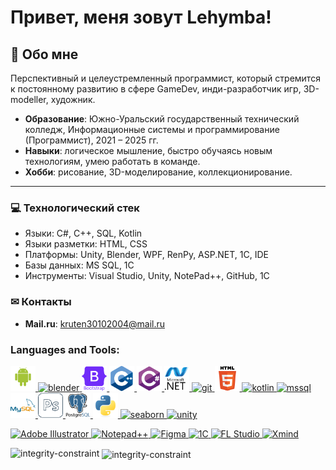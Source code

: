 # Привет, меня зовут Lehymba! 

## 📗 Обо мне

Перспективный и целеустремленный программист, который стремится к постоянному развитию в сфере GameDev, инди-разработчик игр, 3D-modeller, художник.

- **Образование**: Южно-Уральский государственный технический колледж, Информационные системы и программирование (Программист), 2021 – 2025 гг.
- **Навыки**: логическое мышление, быстро обучаясь новым технологиям, умею работать в команде.
- **Хобби**: рисование, 3D-моделирование, коллекционирование.


---

### 💻 Технологический стек

- Языки: C#, C++, SQL, Kotlin
- Языки разметки: HTML, CSS
- Платформы: Unity, Blender, WPF, RenPy, ASP.NET, 1C, IDE
- Базы данных: MS SQL, 1C
- Инструменты: Visual Studio, Unity, NotePad++, GitHub, 1C

### ✉ Контакты

- **Mail.ru**: kruten30102004@mail.ru


<h3 align="left">Languages and Tools:</h3>
<p background="white" align="left"> <a href="https://developer.android.com" target="_blank" rel="noreferrer"> <img src="https://raw.githubusercontent.com/devicons/devicon/master/icons/android/android-original-wordmark.svg" alt="android" width="40" height="40"/> </a> <a href="https://www.blender.org/" target="_blank" rel="noreferrer"> <img src="https://download.blender.org/branding/community/blender_community_badge_white.svg" alt="blender" width="40" height="40"/> </a> <a href="https://getbootstrap.com" target="_blank" rel="noreferrer"> <img src="https://raw.githubusercontent.com/devicons/devicon/master/icons/bootstrap/bootstrap-plain-wordmark.svg" alt="bootstrap" width="40" height="40"/> </a> <a href="https://www.w3schools.com/cpp/" target="_blank" rel="noreferrer"> <img src="https://raw.githubusercontent.com/devicons/devicon/master/icons/cplusplus/cplusplus-original.svg" alt="cplusplus" width="40" height="40"/> </a> <a href="https://www.w3schools.com/cs/" target="_blank" rel="noreferrer"> <img src="https://raw.githubusercontent.com/devicons/devicon/master/icons/csharp/csharp-original.svg" alt="csharp" width="40" height="40"/> </a> <a href="https://dotnet.microsoft.com/" target="_blank" rel="noreferrer"> <img src="https://raw.githubusercontent.com/devicons/devicon/master/icons/dot-net/dot-net-original-wordmark.svg" alt="dotnet" width="40" height="40"/> </a> <a href="https://git-scm.com/" target="_blank" rel="noreferrer"> <img src="https://www.vectorlogo.zone/logos/git-scm/git-scm-icon.svg" alt="git" width="40" height="40"/> </a> <a href="https://www.w3.org/html/" target="_blank" rel="noreferrer"> <img src="https://raw.githubusercontent.com/devicons/devicon/master/icons/html5/html5-original-wordmark.svg" alt="html5" width="40" height="40"/> </a> <a href="https://kotlinlang.org" target="_blank" rel="noreferrer"> <img src="https://www.vectorlogo.zone/logos/kotlinlang/kotlinlang-icon.svg" alt="kotlin" width="40" height="40"/> </a> <a href="https://www.microsoft.com/en-us/sql-server" target="_blank" rel="noreferrer"> <img src="https://www.svgrepo.com/show/303229/microsoft-sql-server-logo.svg" alt="mssql" width="40" height="40"/> </a> <a href="https://www.mysql.com/" target="_blank" rel="noreferrer"> <img src="https://raw.githubusercontent.com/devicons/devicon/master/icons/mysql/mysql-original-wordmark.svg" alt="mysql" width="40" height="40"/> </a> <a href="https://www.photoshop.com/en" target="_blank" rel="noreferrer"> <img src="https://raw.githubusercontent.com/devicons/devicon/master/icons/photoshop/photoshop-line.svg" alt="photoshop" width="40" height="40"/> </a> <a href="https://www.postgresql.org" target="_blank" rel="noreferrer"> <img src="https://raw.githubusercontent.com/devicons/devicon/master/icons/postgresql/postgresql-original-wordmark.svg" alt="postgresql" width="40" height="40"/> </a> <a href="https://www.python.org" target="_blank" rel="noreferrer"> <img src="https://raw.githubusercontent.com/devicons/devicon/master/icons/python/python-original.svg" alt="python" width="40" height="40"/> </a> <a href="https://seaborn.pydata.org/" target="_blank" rel="noreferrer"> <img src="https://seaborn.pydata.org/_images/logo-mark-lightbg.svg" alt="seaborn" width="40" height="40"/> </a> <a href="https://unity.com/" target="_blank" rel="noreferrer"> <img src="https://www.vectorlogo.zone/logos/unity3d/unity3d-icon.svg" alt="unity" width="40" height="40"/> </a> </p>
<!-- Adobe Illustrator -->
<a href="https://www.adobe.com/products/illustrator.html" target="_blank" rel="noreferrer"> 
  <img src="https://upload.wikimedia.org/wikipedia/commons/thumb/f/fb/Adobe_Illustrator_CC_icon.svg/2101px-Adobe_Illustrator_CC_icon.svg.png" alt="Adobe Illustrator" width="40" height="40"/> 
</a>

<!-- Notepad++ -->
<a href="https://notepad-plus-plus.org/" target="_blank" rel="noreferrer"> 
  <img src="https://upload.wikimedia.org/wikipedia/commons/0/0f/Notepad%2B%2B_Logo.png" alt="Notepad++" width="40" height="40"/> 
</a>

<!-- Figma -->
<a href="https://www.figma.com/" target="_blank" rel="noreferrer"> 
  <img src="https://www.vectorlogo.zone/logos/figma/figma-icon.svg" alt="Figma" width="40" height="40"/> 
</a>

<!-- 1C -->
<a href="https://1c.ru/" target="_blank" rel="noreferrer"> 
  <img src="https://static.1c.ru/images/logo.png" alt="1C" width="40" height="40"/> 
</a>

<!-- FL Studio 21 -->
<a href="https://www.image-line.com/" target="_blank" rel="noreferrer"> 
  <img src="https://www.image-line.com/static/assets/nav-logo-fruit.41db863.png" alt="FL Studio" width="40" height="40"/> 
</a>

<!-- Xmind -->
<a href="https://www.xmind.net/" target="_blank" rel="noreferrer"> 
  <img src="https://assets.xmind.net/www/assets/images/new-xmind-logo-dark-60f56e9142.svg" alt="Xmind" width="40" height="40"/> 
</a>

<p><img align="left" src="https://github-readme-stats.vercel.app/api/top-langs?username=integrity-constraint&show_icons=true&locale=en&layout=compact" alt="integrity-constraint" /></p>

<p>&nbsp;<img align="center" src="https://github-readme-stats.vercel.app/api?username=integrity-constraint&show_icons=true&locale=en" alt="integrity-constraint" /></p>


